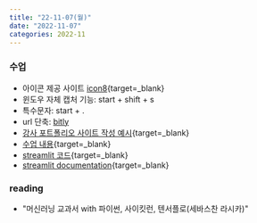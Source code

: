 ```yaml
---
title: "22-11-07(월)"
date: "2022-11-07"
categories: 2022-11
---
```


### 수업

- 아이콘 제공 사이트 [icon8](https://icons8.com/){target=_blank}
- 윈도우 자체 캡처 기능: start + shift + s
- 특수문자: start + .
- url 단축: [bitly](https://bitly.com/)
- [강사 포트폴리오 사이트 작성 예시](https://balanced-wandflower-a15.notion.site/c5f7281371ea41e7ad3a55b5bf69153d){target=_blank}
- [수업 내용](https://colab.research.google.com/drive/1W_lTW9X-1K7OiVz97dxQYGZ5xIHMAxrg?usp=share_link){target=_blank}
- [streamlit 코드](https://github.com/bigdata-young/bigdata_16th){target=_blank}
- [streamlit documentation](https://docs.streamlit.io/library/get-started){target=_blank}

### reading

- "머신러닝 교과서 with 파이썬, 사이킷런, 텐서플로(세바스찬 라시카)"
